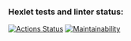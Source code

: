 ### Hexlet tests and linter status:
[![Actions Status](https://github.com/maslievV/java-project-61/actions/workflows/hexlet-check.yml/badge.svg)](https://github.com/maslievV/java-project-61/actions)
[![Maintainability](https://api.codeclimate.com/v1/badges/7136acc56728446388d6/maintainability)](https://codeclimate.com/github/maslievV/java-project-61/maintainability)